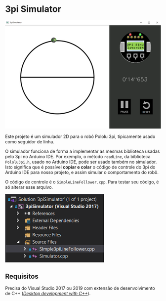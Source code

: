 # 3pi Simulator

![Alt text](pic_3piSimulator.png)

Este projeto é um simulador 2D para o robô Pololu 3pi, tipicamente usado como seguidor de linha.

O simulador funciona de forma a implementar as mesmas biblioteca usadas pelo 3pi no Arduino IDE. Por exemplo, o método ```readLine```, da biblioteca ```Pololu3pi.h```, usado no Arduino IDE, pode ser usado também no simulador. Isto significa que é possível **copiar e colar** o código de controle do 3pi do Arduino IDE para nosso projeto, e assim simular o comportamento do robô.

O código de controle é o ```SimpleLineFollower.cpp```. Para testar seu código, é só alterar esse arquivo.

![Alt text](pic_filetree.png)


## Requisitos

Precisa do Visual Studio 2017 ou 2019 com extensão de desenvolvimento de C++ ([*Desktop development with C++*](https://visualstudio.microsoft.com/vs/features/cplusplus/)).
